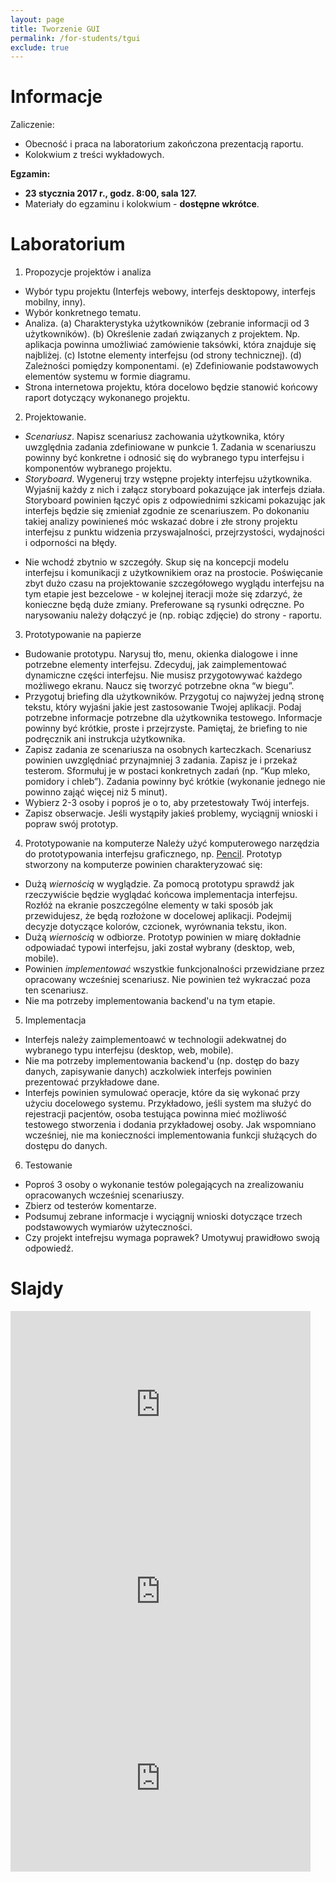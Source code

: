 ```yaml
---
layout: page
title: Tworzenie GUI
permalink: /for-students/tgui
exclude: true
---
```


# Informacje

Zaliczenie:

* Obecność i praca na laboratorium zakończona prezentacją raportu.
* Kolokwium z treści wykładowych.

**Egzamin:**

* **23 stycznia 2017 r., godz. 8:00, sala 127.**
* Materiały do egzaminu i kolokwium - **dostępne wkrótce**.

# Laboratorium

1. Propozycje projektów i analiza
 * Wybór typu projektu (Interfejs webowy, interfejs desktopowy, interfejs mobilny, inny).
 * Wybór konkretnego tematu.
 * Analiza. (a) Charakterystyka użytkowników (zebranie informacji od 3 użytkowników). (b) Określenie zadań związanych z projektem. Np. aplikacja powinna umożliwiać zamówienie taksówki, która znajduje się najbliżej. (c) Istotne elementy interfejsu (od strony technicznej). (d) Zależności pomiędzy komponentami. (e) Zdefiniowanie podstawowych elementów systemu w formie diagramu.
 * Strona internetowa projektu, która docelowo będzie stanowić końcowy raport dotyczący wykonanego projektu.

2. Projektowanie.
  * *Scenariusz*. Napisz scenariusz zachowania użytkownika, który uwzględnia zadania zdefiniowane w punkcie 1. Zadania w scenariuszu powinny być konkretne i odnosić się do wybranego typu interfejsu i komponentów wybranego projektu.
  * *Storyboard*. Wygeneruj trzy wstępne projekty interfejsu użytkownika. Wyjaśnij każdy z nich i załącz storyboard pokazujące jak interfejs działa. Storyboard powinien łączyć opis z odpowiednimi szkicami pokazując jak interfejs będzie się zmieniał zgodnie ze scenariuszem. Po dokonaniu takiej analizy powinieneś móc wskazać dobre i złe strony projektu interfejsu z punktu widzenia przyswajalności, przejrzystości, wydajności i odporności na błędy.
 + Nie wchodź zbytnio w szczegóły. Skup się na koncepcji modelu interfejsu i komunikacji z użytkownikiem oraz na prostocie. Poświęcanie zbyt dużo czasu na projektowanie szczegółowego wyglądu interfejsu na tym etapie jest bezcelowe - w kolejnej iteracji może się zdarzyć, że konieczne będą duże zmiany. Preferowane są rysunki odręczne. Po narysowaniu należy dołączyć je (np. robiąc zdjęcie) do strony - raportu.

3. Prototypowanie na papierze
  * Budowanie prototypu. Narysuj tło, menu, okienka dialogowe i inne potrzebne elementy interfejsu. Zdecyduj, jak zaimplementować dynamiczne części interfejsu. Nie musisz przygotowywać każdego możliwego ekranu. Naucz się tworzyć potrzebne okna “w biegu”.
  * Przygotuj briefing dla użytkowników. Przygotuj co najwyżej jedną stronę tekstu, który wyjaśni jakie jest zastosowanie Twojej aplikacji. Podaj potrzebne informacje potrzebne dla użytkownika testowego. Informacje powinny być krótkie, proste i przejrzyste. Pamiętaj, że briefing to nie podręcznik ani instrukcja użytkownika.
  * Zapisz zadania ze scenariusza na osobnych karteczkach. Scenariusz powinien uwzględniać przynajmniej 3 zadania. Zapisz je i przekaż testerom. Sformułuj je w postaci konkretnych zadań (np. “Kup mleko, pomidory i chleb”). Zadania powinny być krótkie (wykonanie jednego nie powinno zająć więcej niż 5 minut).
  * Wybierz 2-3 osoby i poproś je o to, aby przetestowały Twój interfejs.
  * Zapisz obserwacje. Jeśli wystąpiły jakieś problemy, wyciągnij wnioski i popraw swój prototyp.
  
4. Prototypowanie na komputerze
  Należy użyć komputerowego narzędzia do prototypowania interfejsu graficznego, np. [Pencil](http://pencil.evolus.vn/). 
  Prototyp stworzony na komputerze powinien charakteryzować się:
  * Dużą *wiernością* w wyglądzie. Za pomocą prototypu sprawdź jak rzeczywiście będzie wyglądać
    końcowa implementacja interfejsu. Rozłóż na ekranie poszczególne elementy w taki sposób
    jak przewidujesz, że będą rozłożone w docelowej aplikacji.
    Podejmij decyzje dotyczące kolorów, czcionek, wyrównania tekstu, ikon.
  * Dużą *wiernością* w odbiorze.
    Prototyp powinien w miarę dokładnie odpowiadać typowi interfejsu, jaki został
    wybrany (desktop, web, mobile).
  * Powinien *implementować* wszystkie funkcjonalności przewidziane przez opracowany
    wcześniej scenariusz. Nie powinien też wykraczać poza ten scenariusz.
  * Nie ma potrzeby implementowania backend'u na tym etapie.

5. Implementacja
  * Interfejs należy zaimplementoawć w technologii adekwatnej do wybranego typu interfejsu
    (desktop, web, mobile).
  * Nie ma potrzeby implementowania backend'u (np. dostęp do bazy danych, zapisywanie danych)
    aczkolwiek interfejs powinien prezentować przykładowe dane.
  * Interfejs powinien symulować operacje, które da się wykonać przy użyciu docelowego systemu.
    Przykładowo, jeśli system ma służyć do rejestracji pacjentów, osoba testująca powinna
    mieć możliwość testowego stworzenia i dodania przykładowej osoby. Jak wspomniano wcześniej,
    nie ma konieczności implementowania funkcji służących do dostępu do danych.
  
6. Testowanie
  * Poproś 3 osoby o wykonanie testów polegających na zrealizowaniu opracowanych wcześniej
    scenariuszy.
  * Zbierz od testerów komentarze.
  * Podsumuj zebrane informacje i wyciągnij wnioski dotyczące trzech podstawowych wymiarów
    użyteczności.
  * Czy projekt intefrejsu wymaga poprawek? Umotywuj prawidłowo swoją odpowiedź.


# Slajdy

<iframe src="https://docs.google.com/presentation/d/e/2PACX-1vQYfsVYcRhJLq7fVcJuAmommmwoa8wMp3Y_KdMRfih5OdwjYACNnTrQhV52htrk3Ownq45SCrbTwoF6/embed?start=false&loop=false&delayms=3000" frameborder="0" width="480" height="299" allowfullscreen="true" mozallowfullscreen="true" webkitallowfullscreen="true"></iframe>

<iframe src="https://docs.google.com/presentation/d/18dfJPIu0ds870Y9fQtPkXnZrWvTptGvp4OYFU4TWQJ4/embed?start=false&loop=false&delayms=3000" frameborder="0" width="480" height="299" allowfullscreen="true" mozallowfullscreen="true" webkitallowfullscreen="true"></iframe>

<iframe src="https://docs.google.com/presentation/d/1wcK2kLiyWAXcoUfOfp438rsT0zGmfPcHAEAxhBGE4KE/embed?start=false&loop=false&delayms=3000" frameborder="0" width="480" height="299" allowfullscreen="true" mozallowfullscreen="true" webkitallowfullscreen="true"></iframe>
